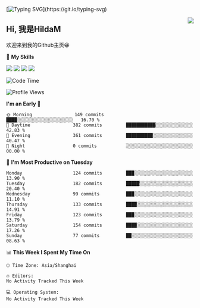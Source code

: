 [![Typing SVG](https://readme-typing-svg.herokuapp.com?size=50&duration=5000&color=8C43EA&vCenter=true&width=2000&height=70&lines=开拓视野,+冲破艰险,+洞悉所有,+贴近生活,+寻找真爱,+感受彼此;这就是人生的目的.)](https://git.io/typing-svg)

<a href="#">
  <img align="right" src="https://github-readme-stats.vercel.app/api?username=HildaM&count_private=true&show_icons=true&bg_color=15,f2f7fd,E0EAFC" />
</a>

## Hi, 我是HildaM

欢迎来到我的Github主页😀

🌟 **My Skills**  

![](https://img.shields.io/badge/-Python-3776AB?style=flat-square&logo=Python&logoColor=fff)
![](https://img.shields.io/badge/-Java-F7DF1E?style=flat-square&logo=Java&logoColor=fff)
![](https://img.shields.io/badge/-Linux-000000?style=flat-square&logo=Linux&logoColor=fff)
![](https://img.shields.io/badge/-Golang-000000?style=flat-square&logo=Golang&logoColor=fff)




<!--START_SECTION:waka-->
![Code Time](http://img.shields.io/badge/Code%20Time-198%20hrs%2047%20mins-blue)

![Profile Views](http://img.shields.io/badge/Profile%20Views-0-blue)

**I'm an Early 🐤** 

```text
🌞 Morning                149 commits         ████░░░░░░░░░░░░░░░░░░░░░   16.70 % 
🌆 Daytime                382 commits         ███████████░░░░░░░░░░░░░░   42.83 % 
🌃 Evening                361 commits         ██████████░░░░░░░░░░░░░░░   40.47 % 
🌙 Night                  0 commits           ░░░░░░░░░░░░░░░░░░░░░░░░░   00.00 % 
```
📅 **I'm Most Productive on Tuesday** 

```text
Monday                   124 commits         ███░░░░░░░░░░░░░░░░░░░░░░   13.90 % 
Tuesday                  182 commits         █████░░░░░░░░░░░░░░░░░░░░   20.40 % 
Wednesday                99 commits          ███░░░░░░░░░░░░░░░░░░░░░░   11.10 % 
Thursday                 133 commits         ████░░░░░░░░░░░░░░░░░░░░░   14.91 % 
Friday                   123 commits         ███░░░░░░░░░░░░░░░░░░░░░░   13.79 % 
Saturday                 154 commits         ████░░░░░░░░░░░░░░░░░░░░░   17.26 % 
Sunday                   77 commits          ██░░░░░░░░░░░░░░░░░░░░░░░   08.63 % 
```


📊 **This Week I Spent My Time On** 

```text
🕑︎ Time Zone: Asia/Shanghai

🔥 Editors: 
No Activity Tracked This Week

💻 Operating System: 
No Activity Tracked This Week
```


<!--END_SECTION:waka-->
